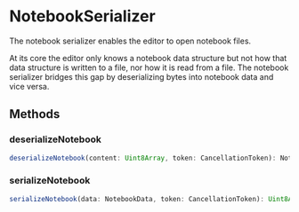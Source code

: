 # NotebookSerializer

The notebook serializer enables the editor to open notebook files.

At its core the editor only knows a notebook data structure but not how that data structure is written to a file, nor how it is read from a file. The notebook serializer bridges this gap by deserializing bytes into notebook data and vice versa.

## Methods

### deserializeNotebook

```typescript
deserializeNotebook(content: Uint8Array, token: CancellationToken): NotebookData | Thenable<NotebookData>
```

### serializeNotebook

```typescript
serializeNotebook(data: NotebookData, token: CancellationToken): Uint8Array | Thenable<Uint8Array>
```

[NotebookData]: NotebookData.md
[CancellationToken]: CancellationToken.md
